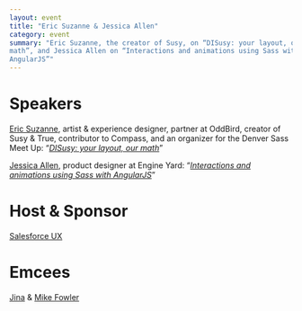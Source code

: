 ```yaml
---
layout: event
title: "Eric Suzanne & Jessica Allen"
category: event
summary: "Eric Suzanne, the creator of Susy, on “DISusy: your layout, our
math”, and Jessica Allen on “Interactions and animations using Sass with
AngularJS”"
---
```


# Speakers

[Eric Suzanne](http://ericsuzanne.com/), artist & experience designer,
partner at OddBird, creator of Susy & True, contributor to Compass, and an
organizer for the Denver Sass Meet Up:
“*[DISusy: your layout, our math](http://ericsuzanne.com/pres/susy2/)*”

[Jessica Allen](http://spacekat.me/), product designer at Engine Yard:
“*[Interactions and animations using Sass with AngularJS](https://speakerdeck.com/jessicaspacekat/an-introduction-to-designing-css-transitions-using-angularjs)*”

<script async class="speakerdeck-embed" data-id="2bda9dd0a89d013158b34e63a9a4b79a" data-ratio="1.33333333333333" src="//speakerdeck.com/assets/embed.js"></script>

# Host & Sponsor

[Salesforce UX](https://twitter.com/salesforceux)

# Emcees

[Jina](http://jina.me/) & [Mike Fowler](http://mikefowler.me/)
